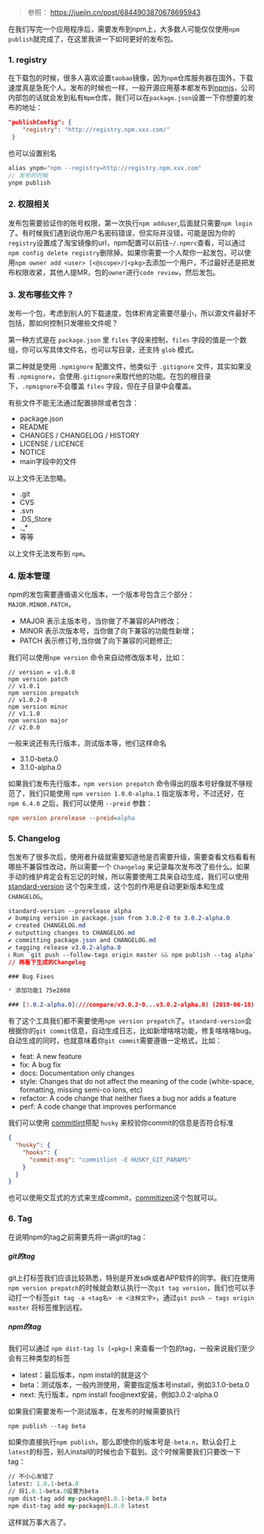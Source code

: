 > 参照：
> https://juejin.cn/post/6844903870678695943

在我们写完一个应用程序后，需要发布到npm上，大多数人可能仅仅使用`npm publish`就完成了，在这里我讲一下如何更好的发布包。

### 1. registry

在下载包的时候，很多人喜欢设置`taobao`镜像，因为`npm`仓库服务器在国外，下载速度真是急死个人。发布的时候也一样，一般开源应用基本都发布到[npmjs](https://link.juejin.cn?target=https%3A%2F%2Fwww.npmjs.com%2F)，公司内部包的话就会发到私有`Npm`仓库，我们可以在`package.json`设置一下你想要的发布的地址：

```json
"publishConfig": {
    "registry": "http://registry.npm.xxx.com/"
 }

```

也可以设置别名

```csharp
alias ynpm="npm --registry=http://registry.npm.xxx.com"
// 发布的时候
ynpm publish

```

### 2. 权限相关

发布包需要验证你的账号权限，第一次执行`npm adduser`,后面就只需要`npm login`了。有时候我们遇到说你用户名密码错误，但实际并没错，可能是因为你的`registry`设置成了淘宝镜像的url，npm配置可以前往`~/.npmrc`查看，可以通过`npm config delete registry`删除掉。如果你需要一个人帮你一起发包，可以使用`npm owner add <user> [<@scope>/]<pkg>`去添加一个用户，不过最好还是把发布权限收紧，其他人提MR，包的`owner`进行`code review`，然后发包。

### 3. 发布哪些文件？

发布一个包，考虑到别人的下载速度，包体积肯定需要尽量小，所以源文件最好不包括，那如何控制只发哪些文件呢？

第一种方式是在 `package.json` 里 `files` 字段来控制，`files` 字段的值是一个数组，你可以写具体文件名，也可以写目录，还支持 `glob` 模式。

第二种就是使用 `.npmignore` 配置文件，他类似于 `.gitignore` 文件，其实如果没有 `.npmignore`，会使用`.gitignore`来取代他的功能。在包的根目录下，`.npmignore`不会覆盖 `files` 字段，但在子目录中会覆盖。

有些文件不能无法通过配置排除或者包含：

- package.json
- README
- CHANGES / CHANGELOG / HISTORY
- LICENSE / LICENCE
- NOTICE
- main字段中的文件

以上文件无法忽略。

- .git
- CVS
- .svn
- .DS_Store
- ._*
- 等等

以上文件无法发布到 `npm`。

### 4. 版本管理

npm的发包需要遵循语义化版本，一个版本号包含三个部分：`MAJOR.MINOR.PATCH`，

- MAJOR 表示主版本号，当你做了不兼容的API修改；
- MINOR 表示次版本号，当你做了向下兼容的功能性新增；
- PATCH 表示修订号,当你做了向下兼容的问题修正;

我们可以使用`npm version` 命令来自动修改版本号，比如：

```arduino
// version = v1.0.0
npm version patch
// v1.0.1
npm version prepatch
// v1.0.2-0
npm version minor
// v1.1.0
npm version major
// v2.0.0

```

一般来说还有先行版本，测试版本等，他们这样命名

- 3.1.0-beta.0
- 3.1.0-alpha.0

如果我们发布先行版本，`npm version prepatch` 命令得出的版本号好像就不够规范了，我们只能使用 `npm version 1.0.0-alpha.1` 指定版本号，不过还好，在 `npm 6.4.0` 之后，我们可以使用 `--preid` 参数：

```ini
npm version prerelease --preid=alpha

```

### 5. Changelog

包发布了很多次后，使用者升级就需要知道他是否需要升级，需要查看文档看看有哪些不兼容性改动，所以需要一个 `Changelog` 来记录每次发布改了些什么。如果手动的维护肯定会有忘记的时候，所以需要使用工具来自动生成，我们可以使用[standard-version](https://link.juejin.cn?target=https%3A%2F%2Fgithub.com%2Fconventional-changelog%2Fstandard-version) 这个包来生成，这个包的作用是自动更新版本和生成`CHANGELOG`。

```css
standard-version --prerelease alpha
✔ bumping version in package.json from 3.0.2-0 to 3.0.2-alpha.0
✔ created CHANGELOG.md
✔ outputting changes to CHANGELOG.md
✔ committing package.json and CHANGELOG.md
✔ tagging release v3.0.2-alpha.0
ℹ Run `git push --follow-tags origin master && npm publish --tag alpha` to publish
// 再看下生成的Changelog

### Bug Fixes

* 添加功能1 75e2808

### [3.0.2-alpha.0](///compare/v3.0.2-0...v3.0.2-alpha.0) (2019-06-18)

```

有了这个工具我们都不需要使用`npm version prepatch`了。`standard-version`会根据你的`git commit`信息，自动生成日志，比如新增啥啥功能，修复啥啥啥bug。自动生成的同时，也就意味着你`git commit`需要遵循一定格式，比如：

- feat:     A new feature
- fix:      A bug fix
- docs:     Documentation only changes
- style:    Changes that do not affect the meaning of the code (white-space, formatting, missing semi-co lons, etc)
- refactor: A code change that neither fixes a bug nor adds a feature
- perf:     A code change that improves performance

我们可以使用 [commitlint](https://link.juejin.cn?target=https%3A%2F%2Fgithub.com%2Fconventional-changelog%2Fcommitlint)搭配 `husky` 来校验你commit的信息是否符合标准

```json
{
  "husky": {
    "hooks": {
      "commit-msg": "commitlint -E HUSKY_GIT_PARAMS"
    }  
  }
}

```

也可以使用交互式的方式来生成commit，[commitizen](https://link.juejin.cn?target=https%3A%2F%2Fgithub.com%2Fcommitizen%2Fcz-cli)这个包就可以。

### 6. Tag

在说明npm的tag之前需要先将一讲git的tag：

##### git的tag

git上打标签我们应该比较熟悉，特别是开发sdk或者APP软件的同学。我们在使用`npm version prepatch`的时候就会默认执行一次`git tag version`，我们也可以手动打一个标签`git tag -a <tag名> -m <注释文字>`，通过`git push — tags origin master` 将标签推到远程。

##### npm的tag

我们可以通过 `npm dist-tag ls [<pkg>]` 来查看一个包的tag，一般来说我们至少会有三种类型的标签

- latest：最后版本，npm install的就是这个
- beta：测试版本，一般内测使用，需要指定版本号install，例如3.1.0-beta.0
- next: 先行版本，npm install foo@next安装，例如3.0.2-alpha.0

如果我们需要发布一个测试版本，在发布的时候需要执行

```css
npm publish --tag beta

```

如果你直接执行`npm publish`，那么即使你的版本号是`-beta.n`，默认会打上`latest`的标签，别人install的时候也会下载到。这个时候需要我们只要改一下tag：

```perl
// 不小心发错了
latest: 1.0.1-beta.0
// 将1.0.1-beta.0设置为beta
npm dist-tag add my-package@1.0.1-beta.0 beta
npm dist-tag add my-package@1.0.0 latest

```

这样就万事大吉了。